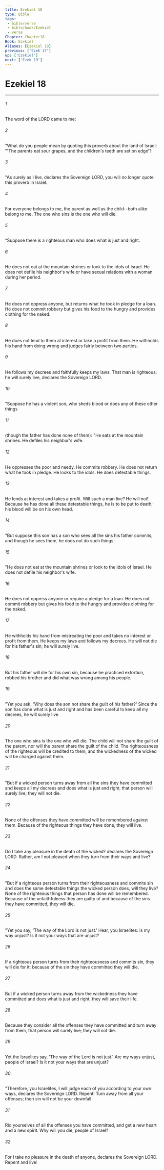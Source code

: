 ```yaml
---
title: Ezekiel 18
type: Bible
tags:
 - bible/verse
 - bible/book/Ezekiel
 - verse
Chapter: Chapter18
Book: Ezekiel
Aliases: [Ezekiel 18]
previous: ['Ezek 17']
up: ['Ezekiel']
next: ['Ezek 19']
---
```

# Ezekiel 18

***


###### 1 
The word of the LORD came to me: 

###### 2 
"What do you people mean by quoting this proverb about the land of Israel: "'The parents eat sour grapes, and the children's teeth are set on edge'? 

###### 3 
"As surely as I live, declares the Sovereign LORD, you will no longer quote this proverb in Israel. 

###### 4 
For everyone belongs to me, the parent as well as the child--both alike belong to me. The one who sins is the one who will die. 

###### 5 
"Suppose there is a righteous man who does what is just and right. 

###### 6 
He does not eat at the mountain shrines or look to the idols of Israel. He does not defile his neighbor's wife or have sexual relations with a woman during her period. 

###### 7 
He does not oppress anyone, but returns what he took in pledge for a loan. He does not commit robbery but gives his food to the hungry and provides clothing for the naked. 

###### 8 
He does not lend to them at interest or take a profit from them. He withholds his hand from doing wrong and judges fairly between two parties. 

###### 9 
He follows my decrees and faithfully keeps my laws. That man is righteous; he will surely live, declares the Sovereign LORD. 

###### 10 
"Suppose he has a violent son, who sheds blood or does any of these other things 

###### 11 
(though the father has done none of them): "He eats at the mountain shrines. He defiles his neighbor's wife. 

###### 12 
He oppresses the poor and needy. He commits robbery. He does not return what he took in pledge. He looks to the idols. He does detestable things. 

###### 13 
He lends at interest and takes a profit. Will such a man live? He will not! Because he has done all these detestable things, he is to be put to death; his blood will be on his own head. 

###### 14 
"But suppose this son has a son who sees all the sins his father commits, and though he sees them, he does not do such things: 

###### 15 
"He does not eat at the mountain shrines or look to the idols of Israel. He does not defile his neighbor's wife. 

###### 16 
He does not oppress anyone or require a pledge for a loan. He does not commit robbery but gives his food to the hungry and provides clothing for the naked. 

###### 17 
He withholds his hand from mistreating the poor and takes no interest or profit from them. He keeps my laws and follows my decrees. He will not die for his father's sin; he will surely live. 

###### 18 
But his father will die for his own sin, because he practiced extortion, robbed his brother and did what was wrong among his people. 

###### 19 
"Yet you ask, 'Why does the son not share the guilt of his father?' Since the son has done what is just and right and has been careful to keep all my decrees, he will surely live. 

###### 20 
The one who sins is the one who will die. The child will not share the guilt of the parent, nor will the parent share the guilt of the child. The righteousness of the righteous will be credited to them, and the wickedness of the wicked will be charged against them. 

###### 21 
"But if a wicked person turns away from all the sins they have committed and keeps all my decrees and does what is just and right, that person will surely live; they will not die. 

###### 22 
None of the offenses they have committed will be remembered against them. Because of the righteous things they have done, they will live. 

###### 23 
Do I take any pleasure in the death of the wicked? declares the Sovereign LORD. Rather, am I not pleased when they turn from their ways and live? 

###### 24 
"But if a righteous person turns from their righteousness and commits sin and does the same detestable things the wicked person does, will they live? None of the righteous things that person has done will be remembered. Because of the unfaithfulness they are guilty of and because of the sins they have committed, they will die. 

###### 25 
"Yet you say, 'The way of the Lord is not just.' Hear, you Israelites: Is my way unjust? Is it not your ways that are unjust? 

###### 26 
If a righteous person turns from their righteousness and commits sin, they will die for it; because of the sin they have committed they will die. 

###### 27 
But if a wicked person turns away from the wickedness they have committed and does what is just and right, they will save their life. 

###### 28 
Because they consider all the offenses they have committed and turn away from them, that person will surely live; they will not die. 

###### 29 
Yet the Israelites say, 'The way of the Lord is not just.' Are my ways unjust, people of Israel? Is it not your ways that are unjust? 

###### 30 
"Therefore, you Israelites, I will judge each of you according to your own ways, declares the Sovereign LORD. Repent! Turn away from all your offenses; then sin will not be your downfall. 

###### 31 
Rid yourselves of all the offenses you have committed, and get a new heart and a new spirit. Why will you die, people of Israel? 

###### 32 
For I take no pleasure in the death of anyone, declares the Sovereign LORD. Repent and live! 
